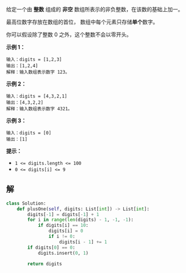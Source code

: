 给定一个由 **整数** 组成的 **非空** 数组所表示的非负整数，在该数的基础上加一。

最高位数字存放在数组的首位， 数组中每个元素只存储**单个**数字。

你可以假设除了整数 0 之外，这个整数不会以零开头。

 

**示例 1：**

```
输入：digits = [1,2,3]
输出：[1,2,4]
解释：输入数组表示数字 123。
```

**示例 2：**

```
输入：digits = [4,3,2,1]
输出：[4,3,2,2]
解释：输入数组表示数字 4321。
```

**示例 3：**

```
输入：digits = [0]
输出：[1]
```

 

**提示：**

- `1 <= digits.length <= 100`
- `0 <= digits[i] <= 9`

## 解

```python
class Solution:
    def plusOne(self, digits: List[int]) -> List[int]:
        digits[-1] = digits[-1] + 1
        for i in range(len(digits) - 1, -1, -1):
            if digits[i] == 10:
                digits[i] = 0
                if i != 0:
                    digits[i - 1] += 1
        if digits[0] == 0:
            digits.insert(0, 1)
            
        return digits
```

